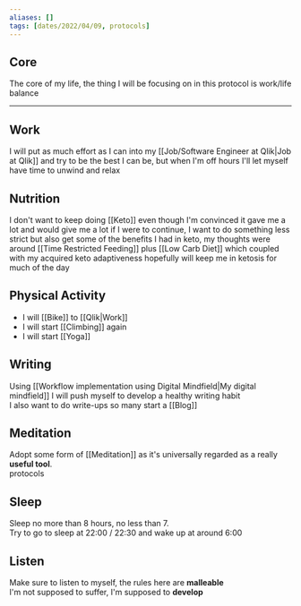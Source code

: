 ```yaml
---
aliases: []
tags: [dates/2022/04/09, protocols]
---
```


## Core
The core of my life, the thing I will be focusing on in this protocol is work/life balance

---

## Work
I will put as much effort as I can into my [[Job/Software Engineer at Qlik|Job at Qlik]] and try to be the best I can be, but when I'm off hours I'll let myself have time to unwind and relax

## Nutrition
I don't want to keep doing [[Keto]] even though I'm convinced it gave me a lot and would give me a lot if I were to continue, I want to do something less strict but also get some of the benefits I had in keto, my thoughts were around [[Time Restricted Feeding]] plus [[Low Carb Diet]] which coupled with my acquired keto adaptiveness hopefully will keep me in ketosis for much of the day

## Physical Activity
- I will [[Bike]] to [[Qlik|Work]]
- I will start [[Climbing]] again
- I will start [[Yoga]]

## Writing
Using [[Workflow implementation using Digital Mindfield|My digital mindfield]] I will push myself to develop a healthy writing habit  
I also want to do write-ups so many start a [[Blog]]

## Meditation
Adopt some form of [[Meditation]] as it's universally regarded as a really **useful tool**.  
protocols

## Sleep
Sleep no more than 8 hours, no less than 7.  
Try to go to sleep at 22:00 / 22:30 and wake up at around 6:00

## Listen
Make sure to listen to myself, the rules here are **malleable**  
I'm not supposed to suffer, I'm supposed to **develop**
